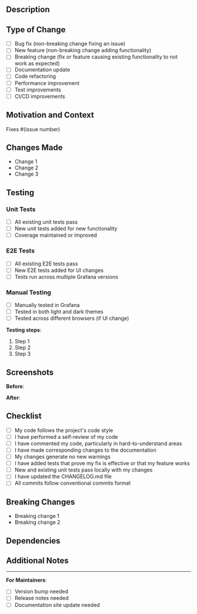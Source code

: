 ## Description

<!-- Provide a clear and concise description of your changes -->

## Type of Change

<!-- Mark relevant options with an 'x' -->

- [ ] Bug fix (non-breaking change fixing an issue)
- [ ] New feature (non-breaking change adding functionality)
- [ ] Breaking change (fix or feature causing existing functionality to not work as expected)
- [ ] Documentation update
- [ ] Code refactoring
- [ ] Performance improvement
- [ ] Test improvements
- [ ] CI/CD improvements

## Motivation and Context

<!-- Why is this change required? What problem does it solve? -->
<!-- If it fixes an open issue, please link to the issue here -->

Fixes #(issue number)

## Changes Made

<!-- List the main changes made in this PR -->

- Change 1
- Change 2
- Change 3

## Testing

<!-- Describe the tests you ran to verify your changes -->

### Unit Tests
- [ ] All existing unit tests pass
- [ ] New unit tests added for new functionality
- [ ] Coverage maintained or improved

### E2E Tests
- [ ] All existing E2E tests pass
- [ ] New E2E tests added for UI changes
- [ ] Tests run across multiple Grafana versions

### Manual Testing
- [ ] Manually tested in Grafana
- [ ] Tested in both light and dark themes
- [ ] Tested across different browsers (if UI change)

**Testing steps**:
1. Step 1
2. Step 2
3. Step 3

## Screenshots

<!-- If applicable, add screenshots to demonstrate the changes -->

**Before**:

**After**:

## Checklist

<!-- Mark completed items with an 'x' -->

- [ ] My code follows the project's code style
- [ ] I have performed a self-review of my code
- [ ] I have commented my code, particularly in hard-to-understand areas
- [ ] I have made corresponding changes to the documentation
- [ ] My changes generate no new warnings
- [ ] I have added tests that prove my fix is effective or that my feature works
- [ ] New and existing unit tests pass locally with my changes
- [ ] I have updated the CHANGELOG.md file
- [ ] All commits follow conventional commits format

## Breaking Changes

<!-- If this PR introduces breaking changes, describe them here -->

- Breaking change 1
- Breaking change 2

## Dependencies

<!-- List any new dependencies added or updated -->

## Additional Notes

<!-- Add any additional notes for reviewers -->

---

**For Maintainers**:
- [ ] Version bump needed
- [ ] Release notes needed
- [ ] Documentation site update needed
